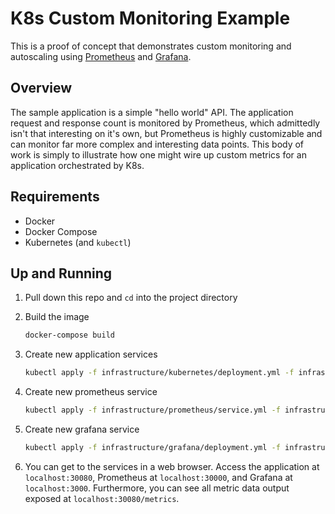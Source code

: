 # K8s Custom Monitoring Example

This is a proof of concept that demonstrates custom monitoring and autoscaling using
[Prometheus](https://prometheus.io/)
and
[Grafana](https://grafana.com/).

## Overview

The sample application is a simple "hello world" API.
The application request and response count is monitored by Prometheus,
which admittedly isn't that interesting on it's own,
but Prometheus is highly customizable and can monitor far more complex and interesting data points.
This body of work is simply to illustrate how one might wire up custom metrics for an application orchestrated by K8s.

## Requirements

* Docker
* Docker Compose
* Kubernetes (and `kubectl`)

## Up and Running

1.  Pull down this repo and `cd` into the project directory
1.  Build the image
    
    ```sh
    docker-compose build
    ```
    
1.  Create new application services

    ```sh
    kubectl apply -f infrastructure/kubernetes/deployment.yml -f infrastructure/kubernetes/service.yml
    ```

1.  Create new prometheus service

    ```sh
    kubectl apply -f infrastructure/prometheus/service.yml -f infrastructure/prometheus/deployment.yml -f infrastructure/prometheus/config_map.yml
    ```

1.  Create new grafana service

    ```sh
    kubectl apply -f infrastructure/grafana/deployment.yml -f infrastructure/grafana/pvc.yml -f infrastructure/grafana/service.yml  
    ```

1.  You can get to the services in a web browser.
    Access the application at `localhost:30080`, Prometheus at `localhost:30000`, and Grafana at `localhost:3000`.
    Furthermore,
    you can see all metric data output exposed at `localhost:30080/metrics`.

